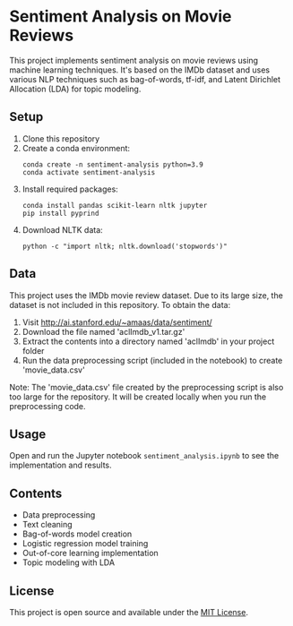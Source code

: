 # Sentiment Analysis on Movie Reviews

This project implements sentiment analysis on movie reviews using machine learning techniques. It's based on the IMDb dataset and uses various NLP techniques such as bag-of-words, tf-idf, and Latent Dirichlet Allocation (LDA) for topic modeling.

## Setup

1. Clone this repository
2. Create a conda environment:
   ```
   conda create -n sentiment-analysis python=3.9
   conda activate sentiment-analysis
   ```
3. Install required packages:
   ```
   conda install pandas scikit-learn nltk jupyter
   pip install pyprind
   ```
4. Download NLTK data:
   ```
   python -c "import nltk; nltk.download('stopwords')"
   ```

## Data

This project uses the IMDb movie review dataset. Due to its large size, the dataset is not included in this repository. To obtain the data:

1. Visit http://ai.stanford.edu/~amaas/data/sentiment/
2. Download the file named 'aclImdb_v1.tar.gz'
3. Extract the contents into a directory named 'aclImdb' in your project folder
4. Run the data preprocessing script (included in the notebook) to create 'movie_data.csv'

Note: The 'movie_data.csv' file created by the preprocessing script is also too large for the repository. It will be created locally when you run the preprocessing code.

## Usage

Open and run the Jupyter notebook `sentiment_analysis.ipynb` to see the implementation and results.

## Contents

- Data preprocessing
- Text cleaning
- Bag-of-words model creation
- Logistic regression model training
- Out-of-core learning implementation
- Topic modeling with LDA

## License

This project is open source and available under the [MIT License](LICENSE).

